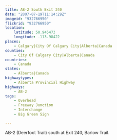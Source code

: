 ```yaml
---
title: AB-2 South Exit 240
date: "2007-07-19T11:14:29Z"
imageid: "932766950"
flickrid: "932766950"
location:
    latitude: 50.945473
    longitude: -113.98422
places:
    - Calgary|City Of Calgary City|Alberta|Canada
counties:
    - City Of Calgary City|Alberta|Canada
countries:
    - Canada
states:
    - Alberta|Canada
highwaytypes:
    - Alberta Provincial Highway
highways:
    - AB-2
tags:
    - Overhead
    - Freeway Junction
    - Interchange
    - Big Green Sign

---
```

AB-2 (Deerfoot Trail) south at Exit 240, Barlow Trail.